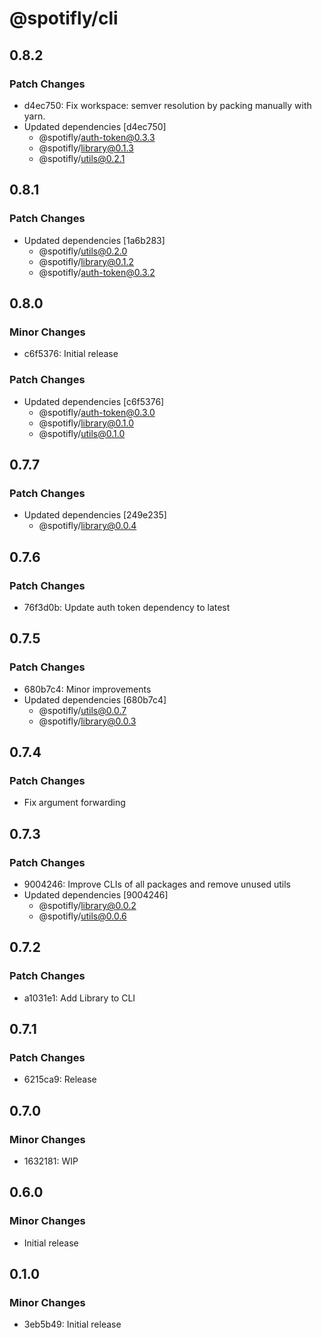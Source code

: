 # @spotifly/cli

## 0.8.2

### Patch Changes

- d4ec750: Fix workspace: semver resolution by packing manually with yarn.
- Updated dependencies [d4ec750]
  - @spotifly/auth-token@0.3.3
  - @spotifly/library@0.1.3
  - @spotifly/utils@0.2.1

## 0.8.1

### Patch Changes

- Updated dependencies [1a6b283]
  - @spotifly/utils@0.2.0
  - @spotifly/library@0.1.2
  - @spotifly/auth-token@0.3.2

## 0.8.0

### Minor Changes

- c6f5376: Initial release

### Patch Changes

- Updated dependencies [c6f5376]
  - @spotifly/auth-token@0.3.0
  - @spotifly/library@0.1.0
  - @spotifly/utils@0.1.0

## 0.7.7

### Patch Changes

- Updated dependencies [249e235]
  - @spotifly/library@0.0.4

## 0.7.6

### Patch Changes

- 76f3d0b: Update auth token dependency to latest

## 0.7.5

### Patch Changes

- 680b7c4: Minor improvements
- Updated dependencies [680b7c4]
  - @spotifly/utils@0.0.7
  - @spotifly/library@0.0.3

## 0.7.4

### Patch Changes

- Fix argument forwarding

## 0.7.3

### Patch Changes

- 9004246: Improve CLIs of all packages and remove unused utils
- Updated dependencies [9004246]
  - @spotifly/library@0.0.2
  - @spotifly/utils@0.0.6

## 0.7.2

### Patch Changes

- a1031e1: Add Library to CLI

## 0.7.1

### Patch Changes

- 6215ca9: Release

## 0.7.0

### Minor Changes

- 1632181: WIP

## 0.6.0

### Minor Changes

- Initial release

## 0.1.0

### Minor Changes

- 3eb5b49: Initial release
